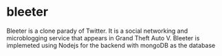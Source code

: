 # bleeter
Bleeter is a clone parady of Twitter. It is  a social networking and microblogging service that appears in  Grand Theft Auto V. 
Bleeter is implemeted using Nodejs for the backend with mongoDB as the database
